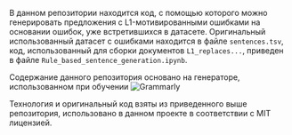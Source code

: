 В данном репозитории находится код, с помощью которого можно генерировать предложения с L1-мотивированными ошибками на основании ошибок, уже встретившихся в датасете. Оригинальный использованный датасет с ошибками находится в файле `sentences.tsv`, код, использованный для сборки документов `L1_replaces...`, приведен в файле `Rule_based_sentence_generation.ipynb`. 

Содержание данного репозитория основано на генераторе, использованном при обучении ![Grammarly]('https://github.com/awasthiabhijeet/PIE/tree/master/errorify')

Технология и оригинальный код взяты из приведенного выше репозитория, использовано в данном проекте в соответствии с MIT лицензией.
